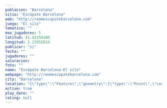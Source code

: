 ```yaml
---
poblacion: "Barcelona"
sitio: "Escápate Barcelona"
web: "http://roomescapatebarcelona.com"
juego: "El silo"
tematica: ""
max_jugadores: 5
latitud: 41.42259100
longitud: 2.17055810
publicar: "si"
fecha: ""
jugadores: ""
valoracion: 
foto: ""
name: "Escápate Barcelona-El silo"
webpage: "http://roomescapatebarcelona.com"
city: "Barcelona"
location: "{\"type\":\"Feature\",\"geometry\":{\"type\":\"Point\",\"coordinates\":[2.1705581,41.422591]}}"
active: true
play_date: ""
rating: null
---
```

